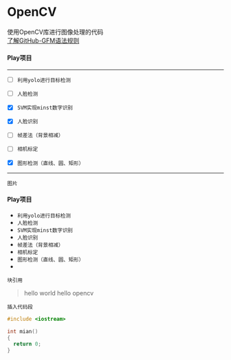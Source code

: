 # OpenCV
使用OpenCV库进行图像处理的代码<br>
[了解GitHub-GFM语法规则](https://github.com/guodongxiaren/README "了解GitHub-GFM语法规则")<br>

#### Play项目
---
- [ ] `利用yolo进行目标检测`
- [ ] `人脸检测`
- [x] `SVM实现minst数字识别`
- [x] `人脸识别`
- [ ] `帧差法（背景相减）`
- [ ] `相机标定`
- [x] `图形检测（直线、圆、矩形）`


***

`图片`
![]()

#### Play项目
* `利用yolo进行目标检测`
* `人脸检测`
* `SVM实现minst数字识别`
* `人脸识别`
* `帧差法（背景相减）`
* `相机标定`
* `图形检测（直线、圆、矩形）`
* 



`块引用`
> hello world
> hello opencv

`插入代码段`
```cpp
#include <iostream>

int mian()
{
  return 0;
}
```

